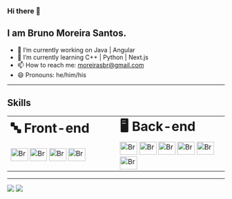 ### Hi there 👋
## I am Bruno Moreira Santos.

- 🔭 I’m currently working on Java | Angular
- 🌱 I’m currently learning C++ | Python | Next.js
- 📫 How to reach me: moreirasbr@gmail.com
- 😄 Pronouns: he/him/his

---

<div>
  <div>
  <h2>
    Skills  
  </h2>
  <table border="0">
    <tr>
      <td width="500"><b style="font-size:30px">🔤 Front-end</b></td>
      <td width="500"><b style="font-size:30px">🖥️ Back-end</b></td>
    </tr>
    <tr>
      <td width="550" height="60">
        <img alt="Bruno-Js" height="30" width="40" src="https://cdn.jsdelivr.net/gh/devicons/devicon/icons/javascript/javascript-original.svg">
        <img alt="Bruno-HTML" height="30" width="40" src="https://cdn.jsdelivr.net/gh/devicons/devicon/icons/html5/html5-original.svg">
        <img alt="Bruno-CSS" height="30" width="40" src="https://cdn.jsdelivr.net/gh/devicons/devicon/icons/css3/css3-original.svg">
        <img alt="Bruno-React" height="30" width="40" src="https://cdn.jsdelivr.net/gh/devicons/devicon/icons/react/react-original.svg">
      </td>
      <td width="550" height="60">
        <img alt="Bruno-Ts" height="30" width="40" src="https://cdn.jsdelivr.net/gh/devicons/devicon/icons/typescript/typescript-original.svg">
        <img alt="Bruno-Node" height="30" width="40" src="https://cdn.jsdelivr.net/gh/devicons/devicon/icons/nodejs/nodejs-original.svg">
        <img alt="Bruno-C#" height="30" width="40" src="https://cdn.jsdelivr.net/gh/devicons/devicon/icons/csharp/csharp-original.svg">
        <img alt="Bruno-Dotnet" height="30" width="40"         src="https://cdn.jsdelivr.net/gh/devicons/devicon/icons/dotnetcore/dotnetcore-original.svg">
        <img alt="Bruno-Java" height="30" width="40" src="https://cdn.jsdelivr.net/gh/devicons/devicon/icons/java/java-original.svg">
        <img alt="Bruno-Spring" height="30" width="40"         src="https://cdn.jsdelivr.net/gh/devicons/devicon/icons/spring/spring-original.svg">
      </td>
    </tr>
  </table>  
</div>
 
---

<div> 
  <a href = "mailto:moreirasbr@gmail.com"><img src="https://img.shields.io/badge/-Gmail-%23333?style=for-the-badge&logo=gmail&logoColor=white" target="_blank"></a>
  <a href="https://www.linkedin.com/in/bruno-santos-ba70281b8" target="_blank"><img src="https://img.shields.io/badge/-LinkedIn-%230077B5?style=for-the-badge&logo=linkedin&logoColor=white" target="_blank"></a> 
</div>



   
   
          
   






